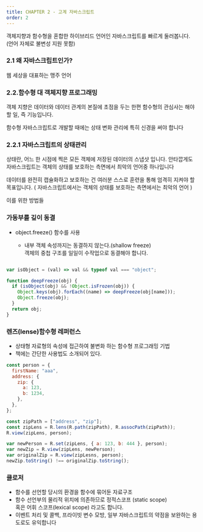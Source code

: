 ```yaml
---
title: CHAPTER 2 - 고계 자바스크립트
order: 2
---
```


객체지향과 함수형을 혼합한 하이브리드 언어인 자바스크립트를 빠르게 둘러봅니다.
(언어 자체로 불변성 지원 못함)

### 2.1 왜 자바스크립트인가?

웹 세상을 대표하는 맹주 언어

### 2.2.함수형 대 객체지향 프로그래밍

객체 지향은 데이터와 데이터 관계의 본질에 초점을 두는 한편
함수형의 관심사는 해야 할 일, 즉 기능입니다.

함수형 자바스크립트로 개발할 때에는 상태 변화 관리에 특히 신경을 써야 합니다

### 2.2.1 자바스크립트의 상태관리

상태란, 어느 한 시점에 찍은 모든 객체에 저장된 데이터의 스냅샷 입니다.
안타깝게도 자바스크립트는 객체의 상태를 보호하는 측면에서 최악의 언어중 하나입니다

데이터를 완전히 캡슐화하고 보호하는 건 여러분 스스로 훈련을 통해 엄격히 지켜야 할 목표입니다.
( 자바스크립트에서는 객체의 상태를 보호하는 측면에서는 최악의 언어 ) 

이를 위한 방법들 

### 가동부를 깊이 동결 

- object.freeze() 함수를 사용 

    - 내부 객체 속성까지는 동결하지 않는다.(shallow freeze)  
      객체의 중첩 구조를 일일이 수작업으로 동결해야 합니다.

``` javascript

var isObject = (val) => val && typeof val === "object";

function deepFreeze(obj) {
  if (isObject(obj) && !Object.isFrozen(obj)) {
    Object.keys(obj).forEach((name) => deepFreeze(obj[name]));
    Object.freeze(obj);
  }
  return obj;
}

```

### 렌즈(lense)함수형 레퍼런스

- 상태형 자료형의 속성에 접근하여 불변화 하는 함수형 프로그래밍 기법
- 책에는 간단한 사용법도 소개되어 있다. 

```javascript
const person = {
  firstName: "aaa",
  address: {
    zip: {
      a: 123,
      b: 1234,
    },
  },
};

const zipPath = ["address", "zip"];
const zipLens = R.lens(R.path(zipPath), R.assocPath(zipPath));
R.view(zipLens, person);

var newPerson = R.set(zipLens, { a: 123, b: 444 }, person);
var newZip = R.view(zipLens, newPerson);
var originalZip = R.view(zipLesns, person);
newZip.toString() !== originalZip.toString();

```

### 클로저 

- 함수를 선언할 당시의 환경을 함수에 묶어둔 자료구조
- 함수 선언부의 물리적 위치에 의존하므로 정적스코프 (static scope)  
  혹은 어휘 스코프(lexical scope) 라고도 합니다.
- 이벤트 처리 및 콜백, 프라이빗 변수 모방, 일부 자바스크립트의 약점을 보완하는 용도로도 유익합니다

